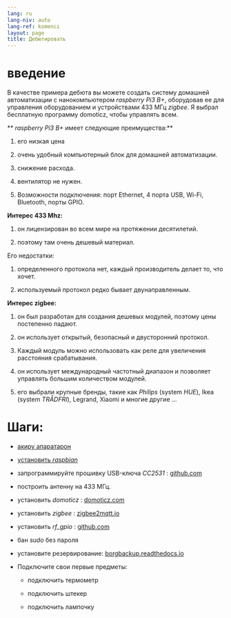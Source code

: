 ```yaml
---
lang: ru
lang-niv: auto
lang-ref: komenci
layout: page
title: Дебютировать
---
```


# введение
В качестве примера дебюта вы можете создать систему домашней автоматизации с нанокомпьютером _raspberry Pi3 B+_, оборудовав ее для управления оборудованием и устройствами 433 МГц _zigbee_. Я выбрал бесплатную программу domoticz, чтобы управлять всем.

** _raspberry Pi3 B+_ имеет следующие преимущества:**

 1. его низкая цена

 2. очень удобный компьютерный блок для домашней автоматизации.

 3. снижение расхода.

 4. вентилятор не нужен.

 5. Возможности подключения: порт Ethernet, 4 порта USB, Wi-Fi, Bluetooth, порты GPIO.



**Интерес 433 Mhz:**

 1. он лицензирован во всем мире на протяжении десятилетий.

 2. поэтому там очень дешевый материал.


 
Его недостатки:

 1. определенного протокола нет, каждый производитель делает то, что хочет.

 2. используемый протокол редко бывает двунаправленным.



**Интерес zigbee:**

 1. он был разработан для создания дешевых модулей, поэтому цены постепенно падают.

 1. он использует открытый, безопасный и двусторонний протокол.

 1. Каждый модуль можно использовать как реле для увеличения расстояния срабатывания.

 1. он использует международный частотный диапазон и позволяет управлять большим количеством модулей.

 1. его выбрали крупные бренды, такие как _Philips_ (system _HUE_), Ikea (system _TRÅDFRI_), Legrand, Xiaomi и многие другие ...



# Шаги:

* [акиру апаратарон](_posts/2020-08-31-aparataro.md)

* [установить _raspbian_](_posts/2020-12-22-instali_raspbian.md)

* запрограммируйте прошивку USB-ключа _CC2531_ : [github.com](https://github.com/jmichault/flash_cc2531)
  

* построить антенну на 433 МГц.

* установить _domoticz_ : [domoticz.com](https://www.domoticz.com/wiki/Raspberry_Pi)
  

* установить _zigbee_ : [zigbee2mqtt.io](https://www.zigbee2mqtt.io/getting_started/running_zigbee2mqtt.html)

* установить _rf_gpio_ : [github.com](https://github.com/jmichault/rf_gpio/blob/master/LeguMin.md)
  

* бан _sudo_ без пароля

* установите резервирование: [borgbackup.readthedocs.io](https://borgbackup.readthedocs.io/en/stable/installation.html)

* Подключите свои первые предметы:  

  * подключить термометр

  * подключить штекер

  * подключить лампочку


